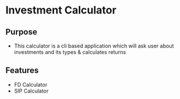 # Investment Calculator


## Purpose

* This calculator is a cli based application which will ask user about investments and its types & calculates returns


## Features

* FD Calculator
* SIP Calculator